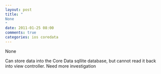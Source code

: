 ```yaml
---
layout: post
title: "
None
"
date: 2011-01-25 08:00
comments: true
categories: ios coredata
---
```


None


Can store data into the Core Data sqllite database, but cannot read it back into view controller. Need more investigation

